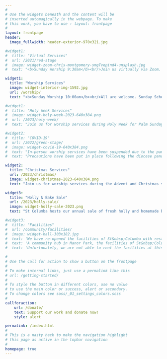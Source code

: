 ```yaml
---
#
# Use the widgets beneath and the content will be
# inserted automagically in the webpage. To make
# this work, you have to use › layout: frontpage
#
layout: frontpage
header:
  image_fullwidth: header-exterior-970x321.jpg

#widget1:
#  title: "Virtual Services"
#  url: /2021/red-stage
#  image: widget-zoom-chris-montgomery-smgTvepind4-unsplash.jpg
#  text: "<b>Sunday Worship 9:30am</b><br/>Join us virtually via Zoom. <a href='mailto:webmaster@stcolumbaottawa.ca'>Contact us</a> to receive the invitation."

widget1:
  title: "Worship Services"
  image: widget-interior-img-1592.jpg
  url: /worship/
  text: "<b>Sunday Worship 10:00am</b><br/>All are welcome. Sunday School available for the children."

#widget1:
#  title: "Holy Week Services"
#  image: widget-holy-week-2023-640x384.png
#  url: /2023/holy-week/
#  text: "Join us for worship services during Holy Week for Palm Sunday, Maundy Thursday, Good Friday, and Easter Sunday."

#widget2:
#  title: "COVID-19"
#  url: /2022/green-stage/
#  image: widget-covid-19-640x384.png
#  text: "In-person worship services have been suspended due to the pandemic.  Please join us online over Zoom."
#  text: "Precautions have been put in place following the diocese pandemic plan to ensure a safe worship space."

widget2:
  title: "Christmas Services"
  url: /2023/christmas/
  image: widget-christmas-2023-640x384.png
  text: "Join us for worship services during the Advent and Christmas season."

widget3:
  title: "Holly & Bake Sale"
  url: /2023/holly-sale/
  image: widget-holly-sale-2023.png
  text: "St Columba hosts our annual sale of fresh holly and homemade baked goods on Saturday, December 23 at 10am."

#widget3:
#  title: "Facilities"
#  url: /community/facilities/
#  image: widget-hall-303x182.jpg
#  text: 'We have re-opened the facilities of St&nbsp;Columba with restrictions as per the COVID-19 pandemic plan.  If you have an event or meeting, contact us to see if one of the church halls may fit your needs.'
#  text: 'A community hub in Manor Park, the facilities of St&nbsp;Columba are used by various groups throughout the week, and on weekends by individuals for special occasions such as birthday or anniversary parties.  If you have an event or meeting, one of the church halls may be a perfect fit for your needs.'
#  text: 'Unfortunately, we are not able to rent the facilities at this time.  Please keep us in mind when COVID-19 restrictions are lifted.'

#
# Use the call for action to show a button on the frontpage
#
# To make internal links, just use a permalink like this
# url: /getting-started/
#
# To style the button in different colors, use no value
# to use the main color or success, alert or secondary.
# To change colors see sass/_01_settings_colors.scss
#
callforaction:
    url: /donate/
    text: Support our work and donate now!
    style: alert

permalink: /index.html
#
# This is a nasty hack to make the navigation highlight
# this page as active in the topbar navigation
#
homepage: true
---
```

